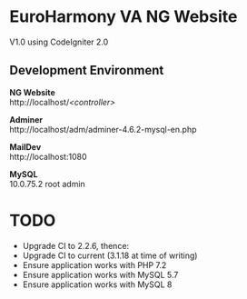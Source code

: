 EuroHarmony VA NG Website
=========================
V1.0 using CodeIgniter 2.0

Development Environment
-----------------------

**NG Website**<br>
http://localhost/_&lt;controller&gt;_

**Adminer**<br>
http://localhost/adm/adminer-4.6.2-mysql-en.php

**MailDev**<br>
http://localhost:1080

**MySQL**<br>
10.0.75.2 root admin

TODO
====

* Upgrade CI to 2.2.6, thence:
* Upgrade CI to current (3.1.18 at time of writing)
* Ensure application works with PHP 7.2
* Ensure application works with MySQL 5.7
* Ensure application works with MySQL 8